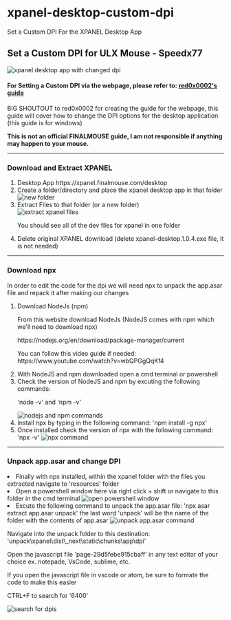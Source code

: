 # xpanel-desktop-custom-dpi
Set a Custom DPI For the XPANEL Desktop App


<h2>Set a Custom DPI for ULX Mouse - Speedx77</h2>
<img src="https://github.com/user-attachments/assets/92985d6b-4624-4ca3-b81c-1da6b8e3d9f7" alt="xpanel desktop app with changed dpi">
<h4>For Setting a Custom DPI via the webpage, please refer to: <a href="https://github.com/red0x0002/xpanel-custom-dpi">red0x0002's guide</a></h4>
<p>BIG SHOUTOUT to red0x0002 for creating the guide for the webpage, this guide will cover how to change the DPI options for the desktop application (this guide is for windows)</p>
<p><strong>This is not an official FINALMOUSE guide, I am not responsible if anything may happen to your mouse.</strong></p>

<hr>
<h3>Download and Extract XPANEL</h3>

<ol>
  <li>Desktop App https://xpanel.finalmouse.com/desktop</li>
  <li>Create a folder/directory and place the xpanel desktop app in that folder</li>
    <img src="https://github.com/user-attachments/assets/8ad2d665-0a19-423f-b96a-f234943c2c61" alt="new folder">
  <li>Extract Files to that folder (or a new folder)</li>
    <img src="https://github.com/user-attachments/assets/61a6bc37-4d56-4ba5-949e-091395913be6" alt="extract xpanel files">
    <p>You should see all of the dev files for xpanel in one folder</p>
  <li>Delete original XPANEL download (delete xpanel-desktop.1.0.4.exe file, it is not needed)</li>
</ol>

<hr>

<h3>Download npx</h3>

<p>In order to edit the code for the dpi we will need npx to unpack the app.asar file and repack it after making our changes</p>

<ol>
  <li>Download NodeJs (npm)
    <p>From this website download NodeJs (NodeJS comes with npm which we'll need to download npx) </p>
    <p>https://nodejs.org/en/download/package-manager/current</p>
    <p>You can follow this video guide if needed: https://www.youtube.com/watch?v=wbQPGgQqKf4</p>
  </li>
  <li>With NodeJS and npm downloaded open a cmd terminal or powershell</li>
  <li>Check the version of NodeJS and npm by excuting the following commands:
    <p>'node -v' and 'npm -v'</p>
    <img src="https://github.com/user-attachments/assets/55cea83e-da53-4bb4-a941-15a9ff948b88" alt="nodejs and npm commands">
  </li>
  <li>Install npx by typing in the following command: 'npm install -g npx'</li>
  <li>Once installed check the version of npx with the following command: 'npx -v'
    <img src="https://github.com/user-attachments/assets/82024276-b2b9-4328-82dc-5eeaeca178e6" alt="npx command">
  </li>
</ol>

<hr>

<h3>Unpack app.asar and change DPI</h3>

<li>Finally with npx installed, within the xpanel folder with the files you extracted navigate to 'resources' folder</li>
<li>Open a powershell window here via right click + shift or navigate to this folder in the cmd terminal
  <img src="https://github.com/user-attachments/assets/9502b70e-b60a-4321-bcf0-e8e6b7eddbdf" alt="open powershell window">
</li>
<li>Excute the following command to unpack the app.asar file: 'npx asar extract app.asar unpack' the last word 'unpack' will be the name of the folder with the contents of app.asar
  <img src="https://github.com/user-attachments/assets/dfc8a20b-8d9e-492b-9e90-d722b8131c2d" alt="unpack app.asar command">
  <p>Navigate into the unpack folder to this destination: 'unpack\xpanel\dist\_next\static\chunks\app\dpi'</p>
  <p>Open the javascript file 'page-29d5febe915cbaff' in any text editor of your choice ex. notepade, VsCode, sublime, etc. </p>
  <p>If you open the javascript file in vscode or atom, be sure to formate the code to make this easier</p>
  <p>CTRL+F to search for '6400'</p>
  <img src="https://github.com/user-attachments/assets/d65cb785-284e-4b50-acf2-9fb2116326c5" alt="search for dpis">
</li>









